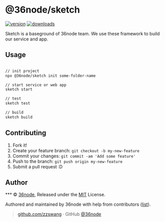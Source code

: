 # @36node/sketch

[![version][0]][1] [![downloads][2]][3]

Sketch is a baseground of 36node team. We use these framework to build our service and app.

## Usage

```sh

// init project
npx @36node/sketch init some-folder-name

// start service or web app
sketch start

// test
sketch test

// build
sketch build
```

## Contributing

1. Fork it!
2. Create your feature branch: `git checkout -b my-new-feature`
3. Commit your changes: `git commit -am 'Add some feature'`
4. Push to the branch: `git push origin my-new-feature`
5. Submit a pull request :D

## Author

\*\*\* © [36node](https://github.com/36node), Released under the [MIT](./LICENSE) License.

Authored and maintained by 36node with help from contributors ([list](https://github.com/36node/contributors)).

> [github.com/zzswang](https://github.com/zzswang) · GitHub [@36node](https://github.com/36node)

[0]: https://img.shields.io/npm/v/@36node/sketch.svg?style=flat
[1]: https://npmjs.org/package/@36node/sketch
[2]: https://img.shields.io/npm/dm/@36node/sketch.svg?style=flat
[3]: https://npmjs.org/package/@36node/sketch
